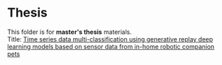 # Thesis
This folder is for **master's thesis** materials.  
Title: [Time series data multi-classification using generative replay deep learning models based on sensor data from in-home robotic companion pets](http://hanyang.dcollection.net/common/orgView/200000627050)

